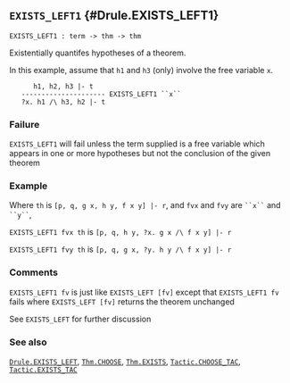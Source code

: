 ## `EXISTS_LEFT1` {#Drule.EXISTS_LEFT1}


```
EXISTS_LEFT1 : term -> thm -> thm
```



Existentially quantifes hypotheses of a theorem.


In this example, assume that `h1` and `h3` (only) involve the free variable `x`.
    
          h1, h2, h3 |- t
       --------------------- EXISTS_LEFT1 ``x``
       ?x. h1 /\ h3, h2 |- t
    

### Failure

`EXISTS_LEFT1` will fail unless the term supplied is a free variable
which appears in one or more hypotheses but not the conclusion of the given
theorem

### Example

Where `th` is `[p, q, g x, h y, f x y] |- r`, and `fvx` and `fvy` are
``` ``x`` ``` and ``` ``y`` ```,

`EXISTS_LEFT1 fvx th` is `[p, q, h y, ?x. g x /\ f x y] |- r`

`EXISTS_LEFT1 fvy th` is `[p, q, g x, ?y. h y /\ f x y] |- r`

### Comments

`EXISTS_LEFT1 fv` is just like `EXISTS_LEFT [fv]` except that
`EXISTS_LEFT1 fv` fails where `EXISTS_LEFT [fv]` returns the theorem unchanged

See `EXISTS_LEFT` for further discussion



### See also

[`Drule.EXISTS_LEFT`](#Drule.EXISTS_LEFT), [`Thm.CHOOSE`](#Thm.CHOOSE), [`Thm.EXISTS`](#Thm.EXISTS), [`Tactic.CHOOSE_TAC`](#Tactic.CHOOSE_TAC), [`Tactic.EXISTS_TAC`](#Tactic.EXISTS_TAC)


